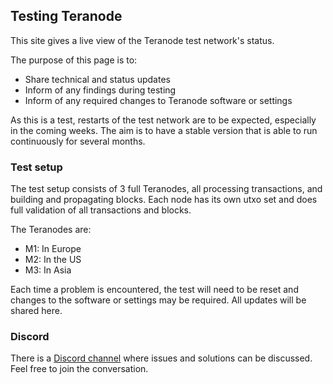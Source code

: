 ## Testing Teranode

This site gives a live view of the Teranode test network's status.

The purpose of this page is to:
- Share technical and status updates
- Inform of any findings during testing
- Inform of any required changes to Teranode software or settings

As this is a test, restarts of the test network are to be expected, especially in the coming weeks. The aim is to have a stable version that is able to run continuously for several months.

### Test setup

The test setup consists of 3 full Teranodes, all processing transactions, and building and propagating blocks. Each node has its own utxo set and does full validation of all transactions and blocks.

The Teranodes are:
- M1: In Europe
- M2: In the US
- M3: In Asia

Each time a problem is encountered, the test will need to be reset and changes to the software or settings may be required. All updates will be shared here.

### Discord

There is a [Discord channel](https://discord.com/channels/953808129043333140/1156756635109314571) where issues and solutions can be discussed. Feel free to join the conversation.